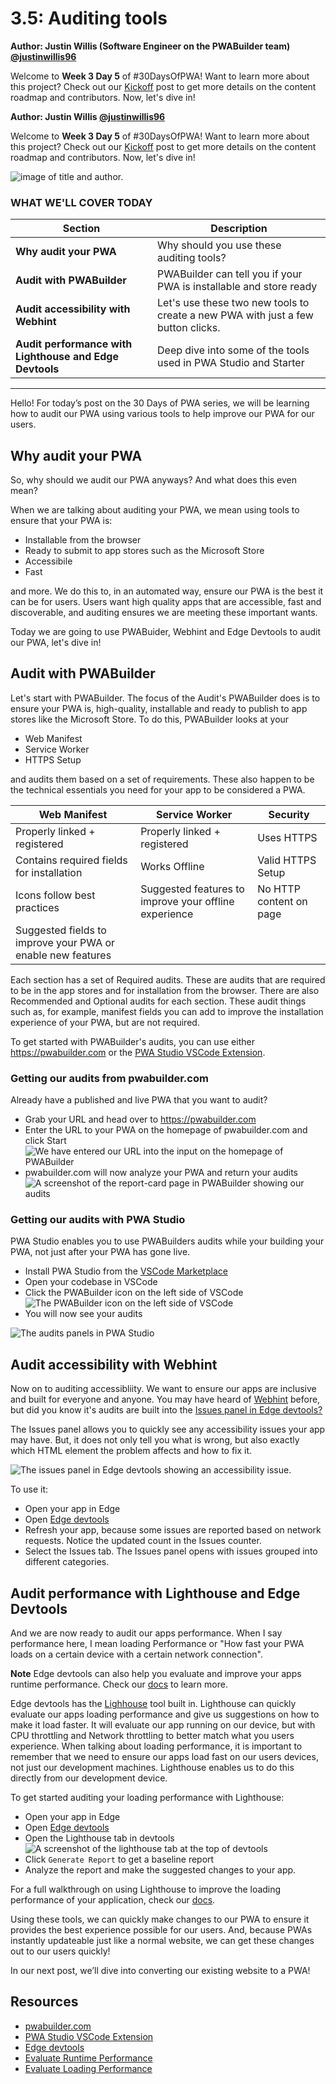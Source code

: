 # 3.5: Auditing tools

**Author: Justin Willis (Software Engineer on the PWABuilder team) [@justinwillis96](https://twitter.com/Justinwillis96)**

Welcome to **Week 3 Day 5** of #30DaysOfPWA! Want to learn more about this project? Check out our [Kickoff](../kickoff.md) post to get more details on the content roadmap and contributors. Now, let's dive in!

**Author: Justin Willis [@justinwillis96](https://twitter.com/Justinwillis96)**

Welcome to **Week 3 Day 5** of #30DaysOfPWA! Want to learn more about this project? Check out our [Kickoff](../kickoff.md) post to get more details on the content roadmap and contributors. Now, let's dive in!

![image of title and author.](_media/day-05.jpg)

### WHAT WE'LL COVER TODAY

| Section | Description |
| ------- | ----------- |
| **Why audit your PWA** | Why should you use these auditing tools? |
| **Audit with PWABuilder** | PWABuilder can tell you if your PWA is installable and store ready
| **Audit accessibility with Webhint** |Let's use these two new tools to create a new PWA with just a few button clicks.  |
| **Audit performance with Lighthouse and Edge Devtools** | Deep dive into some of the tools used in PWA Studio and Starter|

---

Hello! For today’s post on the 30 Days of PWA series, we will be learning how to audit our PWA using various tools to help improve our PWA for our users. 

## Why audit your PWA

So, why should we audit our PWA anyways? And what does this even mean?

When we are talking about auditing your PWA, we mean using tools to ensure that your PWA is: 

- Installable from the browser
- Ready to submit to app stores such as the Microsoft Store
- Accessibile
- Fast

and more. We do this to, in an automated way, ensure our PWA is the best it can be for users. Users want high quality apps that are accessible, fast and discoverable, and auditing ensures we are meeting these important wants.

Today we are going to use PWABuider, Webhint and Edge Devtools to audit our PWA, let's dive in!

## Audit with PWABuilder

Let's start with PWABuilder. The focus of the Audit's PWABuilder does is to ensure your PWA is, high-quality, installable and ready to publish to app stores like the Microsoft Store. To do this, PWABuilder looks at your

- Web Manifest
- Service Worker
- HTTPS Setup

and audits them based on a set of requirements. 
These also happen to be the technical essentials you need for your app to be considered a PWA. 

| Web Manifest | Service Worker | Security
| ------- | ----------- | ----------- |
| Properly linked + registered | Properly linked + registered | Uses HTTPS
| Contains required fields for installation | Works Offline | Valid HTTPS Setup
| Icons follow best practices | Suggested features to improve your offline experience | No HTTP content on page
| Suggested fields to improve your PWA or enable new features | | |

Each section has a set of Required audits. These are audits that are required to be in the app stores and for installation from the browser. There are also Recommended and Optional audits for each section. These audit things such as, for example, manifest fields you can add to improve the installation experience of your PWA, but are not required.

To get started with PWABuilder's audits, you can use either https://pwabuilder.com or the [PWA Studio VSCode Extension](https://marketplace.visualstudio.com/items?itemName=PWABuilder.pwa-studio).

### Getting our audits from pwabuilder.com
Already have a published and live PWA that you want to audit? 

- Grab your URL and head over to https://pwabuilder.com
- Enter the URL to your PWA on the homepage of pwabuilder.com and click Start
![We have entered our URL into the input on the homepage of PWABuilder](_media/05/enter-url.png)
- pwabuilder.com will now analyze your PWA and return your audits
![A screenshot of the report-card page in PWABuilder showing our audits](_media/05/report-card.jpeg)

### Getting our audits with PWA Studio
PWA Studio enables you to use PWABuilders audits while your building your PWA, not just after your PWA has gone live.

- Install PWA Studio from the [VSCode Marketplace](https://marketplace.visualstudio.com/items?itemName=PWABuilder.pwa-studio)
- Open your codebase in VSCode
- Click the PWABuilder icon on the left side of VSCode
![The PWABuilder icon on the left side of VSCode](_media/05/icon-on-left.png)
- You will now see your audits

![The audits panels in PWA Studio](_media/05/pwa-studio.png)

## Audit accessibility with Webhint

Now on to auditing accessibliity. We want to ensure our apps are inclusive and built for everyone and anyone. 
You may have heard of [Webhint](https://webhint.io/) before, but did you know it's audits are built into the [Issues panel in Edge devtools?](https://docs.microsoft.com/en-us/microsoft-edge/devtools-guide-chromium/issues/)

The Issues panel allows you to quickly see any accessibility issues your app may have. But, it does not only tell you what is wrong, but also exactly which HTML element the problem affects and how to fix it.

![The issues panel in Edge devtools showing an accessibility issue](_media/05/webhint.png).

To use it:
- Open your app in Edge
- Open [Edge devtools](https://docs.microsoft.com/en-us/microsoft-edge/devtools-guide-chromium/)
- Refresh your app, because some issues are reported based on network requests. Notice the updated count in the Issues counter.
- Select the Issues tab. The Issues panel opens with issues grouped into different categories.

## Audit performance with Lighthouse and Edge Devtools

And we are now ready to audit our apps performance. When I say performance here, I mean loading Performance or "How fast your PWA loads on a certain device with a certain network connection".

**Note** Edge devtools can also help you evaluate and improve your apps runtime performance. Check our [docs](https://docs.microsoft.com/en-us/microsoft-edge/devtools-guide-chromium/evaluate-performance/) to learn more.

Edge devtools has the [Lighhouse](https://docs.microsoft.com/en-us/microsoft-edge/devtools-guide-chromium/speed/get-started) tool built in. Lighthouse can quickly evaluate our apps loading performance and give us suggestions on how to make it load faster. It will evaluate our app running on our device, but with CPU throttling and Network throttling to better match what you users experience. When talking about loading performance, it is important to remember that we need to ensure our apps load fast on our users devices, not just our development machines. Lighthouse enables us to do this directly from our development device.

To get started auditing your loading performance with Lighthouse:

- Open your app in Edge
- Open [Edge devtools](https://docs.microsoft.com/en-us/microsoft-edge/devtools-guide-chromium/)
- Open the Lighthouse tab in devtools ![A screenshot of the lighthouse tab at the top of devtools](_media/05/lighthouse.png)
- Click `Generate Report` to get a baseline report
- Analyze the report and make the suggested changes to your app.

For a full walkthrough on using Lighthouse to improve the loading performance of your application, check our [docs](https://docs.microsoft.com/en-us/microsoft-edge/devtools-guide-chromium/speed/get-started). 


Using these tools, we can quickly make changes to our PWA to ensure it provides the best experience possible for our users. And, because PWAs instantly updateable just like a normal website, we can get these changes out to our users quickly!

In our next post, we’ll dive into converting our existing website to a PWA!

## Resources
- [pwabuilder.com](https://pwabuilder.com)
- [PWA Studio VSCode Extension](https://marketplace.visualstudio.com/items?itemName=PWABuilder.pwa-studio)
- [Edge devtools](https://docs.microsoft.com/en-us/microsoft-edge/devtools-guide-chromium/)
- [Evaluate Runtime Performance](https://docs.microsoft.com/en-us/microsoft-edge/devtools-guide-chromium/evaluate-performance/)
- [Evaluate Loading Performance](https://docs.microsoft.com/en-us/microsoft-edge/devtools-guide-chromium/speed/get-started)